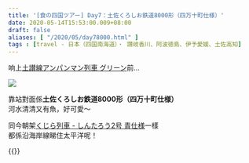 ```yaml
---
title: '[食の四国ツアー] Day7：土佐くろしお鉄道8000形（四万十町仕様）'
date: 2020-05-14T15:53:00.009+08:00
draft: false
aliases: [ "/2020/05/day78000.html" ]
tags : [travel - 日本（四国南海道）・ 讚岐香川、阿波徳島、伊予愛媛、土佐高知]
---
```


响上[土讃線アンパンマン列車 グリーン](https://hidie.net/shikoku7k/)前...

![](/images/shikoku7j.jpg)

靠站對面係**土佐くろしお鉄道8000形（四万十町仕様）**   
河水清清又有魚，好可愛～
  

同今朝架[くじら列車 - しんたろう2号 青仕様](https://hidie.net/shikoku7c/)一樣  
都係沿海岸線睇住太平洋呢！

  
{{<shikoku>}}
